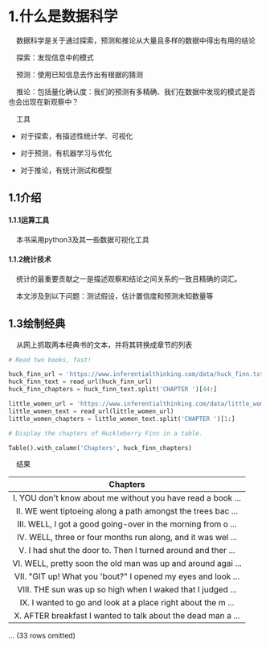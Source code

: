 # 1.什么是数据科学

    数据科学是关于通过探索，预测和推论从大量且多样的数据中得出有用的结论

    探索：发现信息中的模式

    预测：使用已知信息去作出有根据的猜测

    推论：包括量化确认度：我们的预测有多精确、我们在数据中发现的模式是否也会出现在新观察中？

    工具

- 对于探索，有描述性统计学、可视化

- 对于预测，有机器学习与优化

- 对于推论，有统计测试和模型

## 1.1介绍

#### 1.1.1运算工具

    本书采用python3及其一些数据可视化工具

#### 1.1.2统计技术

    统计的最重要贡献之一是描述观察和结论之间关系的一致且精确的词汇。

    本文涉及到以下问题：测试假设，估计置信度和预测未知数量等

## 1.3绘制经典

    从网上抓取两本经典书的文本，并将其转换成章节的列表

```python
# Read two books, fast!

huck_finn_url = 'https://www.inferentialthinking.com/data/huck_finn.txt'
huck_finn_text = read_url(huck_finn_url)
huck_finn_chapters = huck_finn_text.split('CHAPTER ')[44:]

little_women_url = 'https://www.inferentialthinking.com/data/little_women.txt'
little_women_text = read_url(little_women_url)
little_women_chapters = little_women_text.split('CHAPTER ')[1:]
```

```python
# Display the chapters of Huckleberry Finn in a table.

Table().with_column('Chapters', huck_finn_chapters)    
```

    结果

| Chapters                                                     |
|:------------------------------------------------------------:|
| I. YOU don't know about me without you have read a book ...  |
| II. WE went tiptoeing along a path amongst the trees bac ... |
| III. WELL, I got a good going-over in the morning from o ... |
| IV. WELL, three or four months run along, and it was wel ... |
| V. I had shut the door to. Then I turned around and ther ... |
| VI. WELL, pretty soon the old man was up and around agai ... |
| VII. "GIT up! What you 'bout?" I opened my eyes and look ... |
| VIII. THE sun was up so high when I waked that I judged ...  |
| IX. I wanted to go and look at a place right about the m ... |
| X. AFTER breakfast I wanted to talk about the dead man a ... |

... (33 rows omitted)


